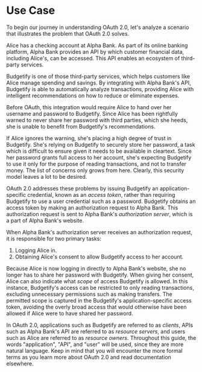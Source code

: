 # Use Case

To begin our journey in understanding OAuth 2.0, let's analyze a scenario that
illustrates the problem that OAuth 2.0 solves.

Alice has a checking account at Alpha Bank.  As part of its online banking
platform, Alpha Bank provides an API by which customer financial data, including
Alice's, can be accessed.  This API enables an ecosystem of third-party
services.

Budgetify is one of those third-party services, which helps customers like Alice
manage spending and savings.  By integrating with Alpha Bank's API, Budgetify is
able to automatically analyze transactions, providing Alice with intelligent
recommendations on how to reduce or eliminate expenses.

Before OAuth, this integration would require Alice to hand over her username and
password to Budgetify.  Since Alice has been rightfully warned to never share
her password with third parties, which she heeds, she is unable to benefit from
Budgetify's recommendations.

If Alice ignores the warning, she's placing a high degree of trust in Budgetify.
She's relying on Budgetify to securely store her password, a task which is
difficult to ensure given it needs to be available in cleartext.  Since her
password grants full access to her account, she's expecting Budgetify to use it
only for the purpose of reading transactions, and not to transfer money.  The
list of concerns only grows from here.  Clearly, this security model leaves a
lot to be desired.

OAuth 2.0 addresses these problems by issuing Budgetify an application-specific
credential, known as an _access token_, rather than requiring Budgetify to use
a user credential such as a password.  Budgetify obtains an access token by
making an authorization request to Alpha Bank.  This authorization request is
sent to Alpha Bank's _authorization server_, which is a part of Alpha Bank's
website.

When Alpha Bank's authorization server receives an authorization request, it is
responsible for two primary tasks:
  1. Logging Alice in.
  2. Obtaining Alice's consent to allow Budgetify access to her account.
  
Because Alice is now logging in directly to Alpha Bank's website, she no longer
has to share her password with Budgetify.  When giving her consent, Alice can
also indicate what _scope_ of access Budgetify is allowed.  In this instance,
Budgetify's access can be restricted to only reading transactions, excluding
unnecessary permissions such as making transfers.  The permitted scope is
captured in the Budgetify's application-specific access token, avoiding the
overly broad access that would otherwise have been allowed if Alice were to have
shared her password.

In OAuth 2.0, applications such as Budgetify are referred to as _clients_,  APIs
such as Alpha Bank's API are referred to as _resource servers_, and users such
as Alice are referred to as _resource owners_.  Throughout this guide, the words
"application", "API", and "user" will be used, since they are more natural
language.  Keep in mind that you will encounter the more formal terms as you
learn more about OAuth 2.0 and read documentation elsewhere.

